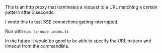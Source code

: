 This is an http proxy that terminates a request to a URL matching a certain pattern after 3 seconds.

I wrote this to test SSE connections getting interrupted.

Run with `npx ts-node index.ts`

In the future it would be good to be able to specify the URL pattern and timeout from the commandline.
